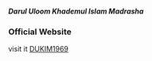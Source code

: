 ##### Darul Uloom Khademul Islam Madrasha
### Official Website
visit it [DUKIM1969](https://dukim1969.netlify.app/)
